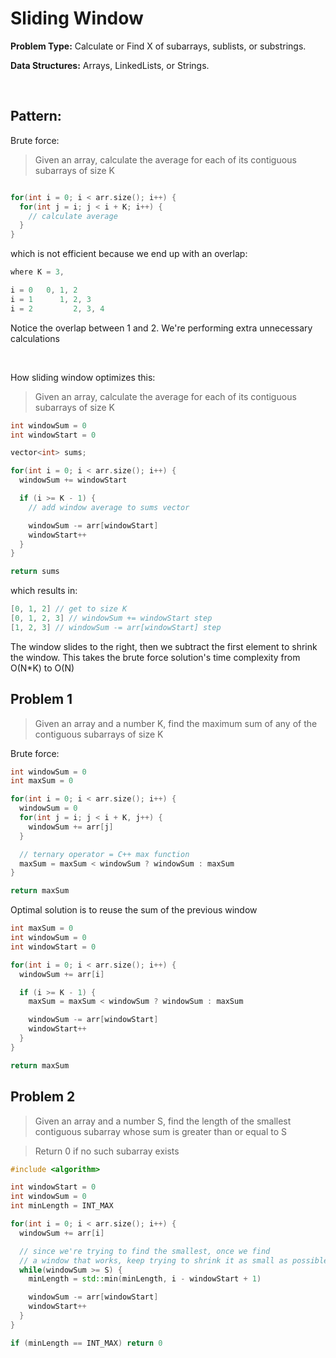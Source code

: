 # Sliding Window

**Problem Type:** Calculate or Find X of subarrays, sublists, or substrings.

**Data Structures:** Arrays, LinkedLists, or Strings.

<br>

## **Pattern:**

Brute force:

> Given an array, calculate the average for each of its contiguous subarrays of size K

```C++

for(int i = 0; i < arr.size(); i++) {
  for(int j = i; j < i + K; i++) {
    // calculate average
  }
}

```

which is not efficient because we end up with an overlap:

```C++
where K = 3,

i = 0   0, 1, 2
i = 1      1, 2, 3
i = 2         2, 3, 4
```

Notice the overlap between 1 and 2. We're performing extra unnecessary calculations

<br>

How sliding window optimizes this:

> Given an array, calculate the average for each of its contiguous subarrays of size K

```C++
int windowSum = 0
int windowStart = 0

vector<int> sums;

for(int i = 0; i < arr.size(); i++) {
  windowSum += windowStart

  if (i >= K - 1) {
    // add window average to sums vector

    windowSum -= arr[windowStart]
    windowStart++
  }
}

return sums
```
which results in:

```C++
[0, 1, 2] // get to size K
[0, 1, 2, 3] // windowSum += windowStart step
[1, 2, 3] // windowSum -= arr[windowStart] step
```

The window slides to the right, then we subtract the first element to shrink the window. This takes the brute force solution's time complexity from O(N*K) to O(N)

## Problem 1

> Given an array and a number K, find the maximum sum of any of the contiguous subarrays of size K

Brute force:

```C++
int windowSum = 0
int maxSum = 0

for(int i = 0; i < arr.size(); i++) {
  windowSum = 0
  for(int j = i; j < i + K, j++) {
    windowSum += arr[j]
  }

  // ternary operator = C++ max function
  maxSum = maxSum < windowSum ? windowSum : maxSum
}

return maxSum
```

Optimal solution is to reuse the sum of the previous window

```C++
int maxSum = 0
int windowSum = 0
int windowStart = 0

for(int i = 0; i < arr.size(); i++) {
  windowSum += arr[i]

  if (i >= K - 1) {
    maxSum = maxSum < windowSum ? windowSum : maxSum

    windowSum -= arr[windowStart]
    windowStart++
  }
}

return maxSum
```

## Problem 2

> Given an array and a number S, find the length of the smallest contiguous subarray whose sum is greater than or equal to S

> Return 0 if no such subarray exists

```C++
#include <algorithm>

int windowStart = 0
int windowSum = 0
int minLength = INT_MAX

for(int i = 0; i < arr.size(); i++) {
  windowSum += arr[i]

  // since we're trying to find the smallest, once we find
  // a window that works, keep trying to shrink it as small as possible
  while(windowSum >= S) {
    minLength = std::min(minLength, i - windowStart + 1)

    windowSum -= arr[windowStart]
    windowStart++
  }
}

if (minLength == INT_MAX) return 0
```